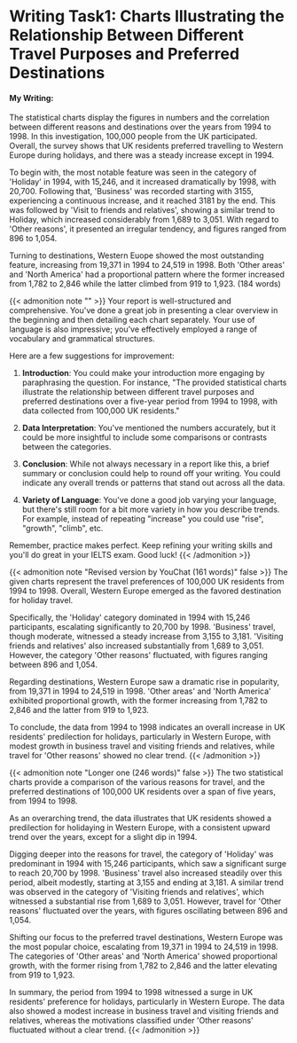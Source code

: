 # Writing Task1: Charts Illustrating the Relationship Between Different Travel Purposes and Preferred Destinations


#### My Writing:

The statistical charts display the figures in numbers and the correlation between different reasons and destinations over the years from 1994 to 1998. In this investigation, 100,000 people from the UK participated.
 
Overall, the survey shows that UK residents preferred travelling to Western Europe during holidays, and there was a steady increase except in 1994.

To begin with, the most notable feature was seen in the category of 'Holiday' in 1994, with 15,246, and it increased dramatically by 1998, with 20,700. Following that, 'Business' was recorded starting with 3155, experiencing a continuous increase, and it reached 3181 by the end.
This was followed by 'Visit to friends and relatives', showing a similar trend to Holiday, which increased considerably from 1,689 to 3,051. With regard to 'Other reasons', it presented an irregular tendency, and figures ranged from 896 to 1,054.

Turning to destinations, Western Euope showed the most outstanding feature, increasing from 19,371 in 1994 to 24,519 in 1998. Both 'Other areas' and 'North America' had a proportional pattern where the former increased from 1,782 to 2,846 while the latter climbed from 919 to 1,923. (184 words)

{{< admonition note "" >}}
Your report is well-structured and comprehensive. You've done a great job in presenting a clear overview in the beginning and then detailing each chart separately. Your use of language is also impressive; you've effectively employed a range of vocabulary and grammatical structures.

Here are a few suggestions for improvement:

1. **Introduction**: You could make your introduction more engaging by paraphrasing the question. For instance, "The provided statistical charts illustrate the relationship between different travel purposes and preferred destinations over a five-year period from 1994 to 1998, with data collected from 100,000 UK residents."

2. **Data Interpretation**: You've mentioned the numbers accurately, but it could be more insightful to include some comparisons or contrasts between the categories.

3. **Conclusion**: While not always necessary in a report like this, a brief summary or conclusion could help to round off your writing. You could indicate any overall trends or patterns that stand out across all the data.

4. **Variety of Language**: You've done a good job varying your language, but there's still room for a bit more variety in how you describe trends. For example, instead of repeating "increase" you could use "rise", "growth", "climb", etc.

Remember, practice makes perfect. Keep refining your writing skills and you'll do great in your IELTS exam. Good luck!
{{< /admonition >}}

{{< admonition note "Revised version by YouChat (161 words)" false >}}
The given charts represent the travel preferences of 100,000 UK residents from 1994 to 1998. Overall, Western Europe emerged as the favored destination for holiday travel.

Specifically, the 'Holiday' category dominated in 1994 with 15,246 participants, escalating significantly to 20,700 by 1998. 'Business' travel, though moderate, witnessed a steady increase from 3,155 to 3,181. 'Visiting friends and relatives' also increased substantially from 1,689 to 3,051. However, the category 'Other reasons' fluctuated, with figures ranging between 896 and 1,054.

Regarding destinations, Western Europe saw a dramatic rise in popularity, from 19,371 in 1994 to 24,519 in 1998. 'Other areas' and 'North America' exhibited proportional growth, with the former increasing from 1,782 to 2,846 and the latter from 919 to 1,923.

To conclude, the data from 1994 to 1998 indicates an overall increase in UK residents' predilection for holidays, particularly in Western Europe, with modest growth in business travel and visiting friends and relatives, while travel for 'Other reasons' showed no clear trend.
{{< /admonition >}}

{{< admonition note "Longer one (246 words)" false >}}
The two statistical charts provide a comparison of the various reasons for travel, and the preferred destinations of 100,000 UK residents over a span of five years, from 1994 to 1998.

As an overarching trend, the data illustrates that UK residents showed a predilection for holidaying in Western Europe, with a consistent upward trend over the years, except for a slight dip in 1994.

Digging deeper into the reasons for travel, the category of 'Holiday' was predominant in 1994 with 15,246 participants, which saw a significant surge to reach 20,700 by 1998. 'Business' travel also increased steadily over this period, albeit modestly, starting at 3,155 and ending at 3,181. A similar trend was observed in the category of 'Visiting friends and relatives', which witnessed a substantial rise from 1,689 to 3,051. However, travel for 'Other reasons' fluctuated over the years, with figures oscillating between 896 and 1,054.

Shifting our focus to the preferred travel destinations, Western Europe was the most popular choice, escalating from 19,371 in 1994 to 24,519 in 1998. The categories of 'Other areas' and 'North America' showed proportional growth, with the former rising from 1,782 to 2,846 and the latter elevating from 919 to 1,923.

In summary, the period from 1994 to 1998 witnessed a surge in UK residents' preference for holidays, particularly in Western Europe. The data also showed a modest increase in business travel and visiting friends and relatives, whereas the motivations classified under 'Other reasons' fluctuated without a clear trend.
{{< /admonition >}}
